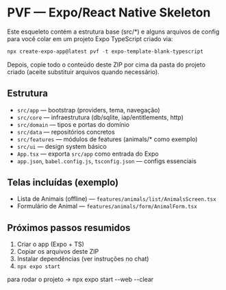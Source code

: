 # PVF — Expo/React Native Skeleton

Este esqueleto contém a estrutura base (src/*) e alguns arquivos de config
para você colar em um projeto Expo TypeScript criado via:

```powershell
npx create-expo-app@latest pvf -t expo-template-blank-typescript
```

Depois, copie todo o conteúdo deste ZIP por cima da pasta do projeto criado
(aceite substituir arquivos quando necessário).

## Estrutura

- `src/app` — bootstrap (providers, tema, navegação)
- `src/core` — infraestrutura (db/sqlite, iap/entitlements, http)
- `src/domain` — tipos e portas do domínio
- `src/data` — repositórios concretos
- `src/features` — módulos de features (animals/* como exemplo)
- `src/ui` — design system básico
- `App.tsx` — exporta `src/app` como entrada do Expo
- `app.json`, `babel.config.js`, `tsconfig.json` — configs essenciais

## Telas incluídas (exemplo)
- Lista de Animais (offline) — `features/animals/list/AnimalsScreen.tsx`
- Formulário de Animal — `features/animals/form/AnimalForm.tsx`

## Próximos passos resumidos
1) Criar o app (Expo + TS)
2) Copiar os arquivos deste ZIP
3) Instalar dependências (ver instruções no chat)
4) `npx expo start`


para rodar o projeto
-> npx expo start --web --clear